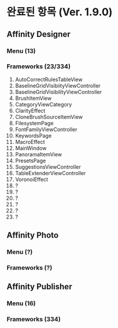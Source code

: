 # 완료된 항목 (Ver. 1.9.0)
## Affinity Designer
### Menu (13)
### Frameworks (23/334)
 1. AutoCorrectRulesTableView
 1. BaselineGridVisibiityViewController
 1. BaselineGridVisibilityViewController
 1. BrushItemView
 1. CategoryViewCategory
 1. ClarityEffect
 1. CloneBrushSourceItemView
 1. FilesystemPage
 1. FontFamilyViewController
 1. KeywordsPage
 1. MacroEffect
 1. MainWindow
 1. PanoramaItemView
 1. PresetsPage
 1. SuggestionsViewController
 1. TableExtenderViewController
 1. VoronoiEffect
 1. ?
 1. ?
 1. ?
 1. ?
 1. ?
 1. ?
## Affinity Photo
### Menu (?)
### Frameworks (?)
## Affinity Publisher
### Menu (16)
### Frameworks (334)
